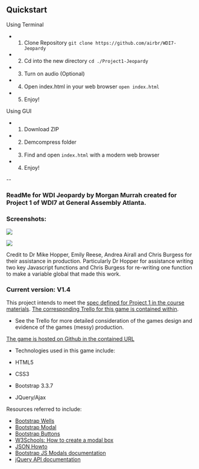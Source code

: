 Quickstart
--
Using Terminal

* 1. Clone Repository ``git clone https://github.com/airbr/WDI7-Jeopardy``
* 2. Cd into the new directory ``cd ./Project1-Jeopardy``
* 3. Turn on audio (Optional)
* 4. Open index.html in your web browser ``open index.html``
* 5. Enjoy!

Using GUI

* 1. Download ZIP 
* 2. Demcompress folder
* 3. Find and open ``index.html`` with a modern web browser
* 4. Enjoy!

--
### ReadMe for WDI Jeopardy by Morgan Murrah created for Project 1 of WDI7 at General Assembly Atlanta.

### Screenshots:
![](http://imgur.com/9NdwvIp.jpeg)

![](http://imgur.com/qHQc5w5.jpeg)

Credit to Dr Mike Hopper, Emily Reese, Andrea Airall and Chris Burgess for their assistance in production. Particularly Dr Hopper for assistance writing two key Javascript functions and Chris Burgess for re-writing one function to make a variable global that made this work.

### Current version: V1.4

This project intends to meet the [spec defined for Project 1 in the course materials](https://github.com/ATL-WDI-Curriculum/projects/blob/master/project1.md). [The corresponding Trello for this game is contained within](https://trello.com/b/FtyjyTlm/wdi-project-1-jeopardy-morgan-murrah).



* See the Trello for more detailed consideration of the games design and evidence of the games (messy) production.

[The game is hosted on Github in the contained URL](https://github.com/airbr/WDI7-Jeopardy)

* Technologies used in this game include:

 * HTML5
 * CSS3
 * Bootstrap 3.3.7
 * JQuery/Ajax

Resources referred to include:

* [Bootstrap Wells](http://www.w3schools.com/bootstrap/bootstrap_wells.asp)
* [Bootstrap Modal](http://www.w3schools.com/bootstrap/bootstrap_modal.asp)
* [Bootstrap Buttons](http://www.w3schools.com/bootstrap/bootstrap_buttons.asp)
* [W3Schools: How to create a modal box](http://www.w3schools.com/howto/howto_css_modals.asp)
* [JSON Howto](http://www.w3schools.com/json/json_eval.asp)
* [Bootstrap JS Modals documentation](https://getbootstrap.com/javascript/#modals)
* [jQuery API documentation](https://api.jquery.com/)







